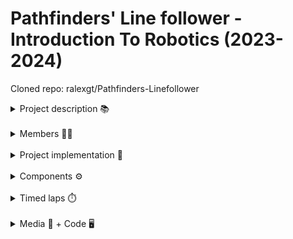 # Pathfinders' Line follower - Introduction To Robotics (2023-2024)

Cloned repo: ralexgt/Pathfinders-Linefollower

<details>
<summary>  Project description 📚</summary>
&nbsp;&nbsp;&nbsp;&nbsp; We were asked to design, build and code a line follower during a hackathon held by our Introduction To Robotics professor at the University of Bucharest. Teams consisted of around 3 students and we had to build a good enough line follower, capable of completing a predefined course in a limited time.
</details>

</br>

<details>
<summary>  Members 🙆‍♂️</summary>

- Păun Ștefan
- Vlad Bogdan
- Roman Alex
</details>

</br>

<details>
<summary>  Project implementation 🔧</summary>
&nbsp;&nbsp;&nbsp;&nbsp; At the beggining of the hackathon we focused strictly on the hardware part. We started by designing our chassis on a white cardboard, noting each component and marking as close as possible where we wanted everything to be and making a good image of the finished robot. </br>
&nbsp;&nbsp;&nbsp;&nbsp; After which we cut the cardboard to make our chassis, put each component in place using screws or zip ties and connected everything with wires from the arduino to the L293D motor driver on a medium breadboard and from a QTR-8A reflectant sensor to the arduino. </br>
&nbsp;&nbsp;&nbsp;&nbsp; Finishing the hardware part of the line follower, we moved on to software. We scripted the first version of the code, implementing the PID control and through testing making sure our robot can finish in decent time a course. We then followed up with an automatic calibration function (before we had to manually calibrate the sensors each time we had a test run) and continued with tests and improvements until we got a satisfying time.
</details>

</br>

<details>
<summary>  Components ⚙️</summary>

- Arduino Uno
- Medium Breadboard
- Wires as needed
- L293D motor driver
- QTR-8A reflectance sensor
- Ball Caster
- Power Source (LiPo battery)
- 2 DC motors
- 2 wheels
- Self made chassis
- Zip ties
</details>

</br>

<details>
<summary> Timed laps 	⏱️</summary>

1. First lap: DNS &nbsp; - &nbsp; [#1 Attempt [YouTube]](https://youtu.be/d7cBhhvKf14)
2. Second lap: 19:359s &nbsp; - &nbsp; [#2 Attempt [YouTube]](https://youtu.be/dyZ4lOrvLbk)
3. Third lap: 20:556s &nbsp; - &nbsp; [#3 Attempt [YouTube]](https://youtu.be/f6i91MUnbYY)
</details>

</br>

<details>
<summary> Media 📸 + Code 🖥️</summary>
  <blockquote>
  <details><summary>&nbsp;&nbsp;&nbsp;&nbsp;Setup images: </summary>

  <img src="media/setupimg1.jpg" width="200" height="300">
  &nbsp;&nbsp;&nbsp;&nbsp;&nbsp;&nbsp;&nbsp;&nbsp;&nbsp;&nbsp;&nbsp;&nbsp;&nbsp;&nbsp;&nbsp;&nbsp;&nbsp;&nbsp;&nbsp;&nbsp;&nbsp;&nbsp;&nbsp;&nbsp;&nbsp;
  <img src="media/setupimg2.jpg" width="200" height="300">

  </details>
  </blockquote>
  </br>
  <blockquote>
  <details><summary>&nbsp;&nbsp;&nbsp;&nbsp;Fastest lap: </summary>

Time: 19:359s &nbsp; - &nbsp; [Fastest lap [YouTube]](https://youtu.be/dyZ4lOrvLbk)

  </details>
  </blockquote>
  </br>
  <blockquote>
  <details><summary>&nbsp;&nbsp;&nbsp;&nbsp;Code: </summary>

[Code file](https://github.com/ralexgt/Pathfinders-Linefollower/blob/main/code/linefollower.ino)

  </details>
  </blockquote>
</details>
